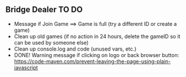 ## Bridge Dealer TO DO

- Message if Join Game ==> Game is full (try a different ID or create a game)
- Clean up old games (if no action in 24 hours, delete the gameID so it can be used by someone else)
- Clean up console.log and code (unused vars, etc.)
- DONE! Warning message if clicking on logo or back browser button: https://code-maven.com/prevent-leaving-the-page-using-plain-javascript
